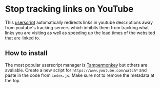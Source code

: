 # Stop tracking links on YouTube

This [userscript](https://en.wikipedia.org/wiki/Userscript) automatically redirects links in youtube descriptions away from youtube's tracking servers which inhibits them from tracking what links you are visiting as well as speeding up the load times of the websited that are linked to.

## How to install

The most popular userscript manager is [Tampermonkey](https://www.tampermonkey.net/) but others are avaliable. Create a new script for `https://www.youtube.com/watch*` and paste in the code from `index.js`. Make sure not to remove the metadata at the top.